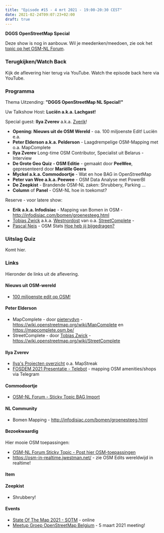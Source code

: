 ```yaml
---
title: "Episode #15 - 4 mrt 2021 - 19:00-20:30 CEST"
date: 2021-02-24T09:07:23+02:00
draft: true
---
```


__DGGS OpenStreetMap Special__ 

Deze show is nog in aanbouw. 
Wil je meedenken/meedoen, 
zie ook het [topic op het OSM-NL Forum](https://forum.openstreetmap.org/viewtopic.php?id=71853).
 
### Terugkijken/Watch Back
Kijk de aflevering hier terug via YouTube. Watch the episode back here via YouTube.

<!-- {{< youtube rl4-tPbfxOE >}}  -->

### Programma

Thema Uitzending: __"DGGS OpenStreetMap NL Special!"__ 

Uw Talkshow Host: __Luciën a.k.a. Lachgast!__

Special guest: __Ilya Zverev__ a.k.a. [Zverik](https://wiki.openstreetmap.org/wiki/User:Zverik)!

- __Opening: Nieuws uit de OSM Wereld__  - oa. 100 miljoenste Edit! Luciën e.a. 
- __Peter Elderson a.k.a. Pelderson__ - Laagdrempelige OSM-Mapping met o.a. MapComplete
- __Ilya Zverev__ Long-time OSM Contributor, Specialist uit Belarus - Interview 
- __De Grote Geo Quiz - OSM Editie__ - gemaakt door __PeeWee__, gepresenteerd door __Mariëlle Geers__
- __Myckel a.k.a. Commodoortje__ - Wat en hoe BAG in OpenStreetMap
- __Peter van Wee a.k.a. Peewee__ - OSM Data Analyse met PowerBI
- __De Zeepkist__ - Brandende OSM-NL zaken: Shrubbery, Parking ...
- __Column__ of __Panel__ - OSM-NL hoe in toekomst?

Reserve - voor latere show:

- __Erik a.k.a. Infodisiac__ - Mapping van Bomen in OSM - http://infodisiac.com/bomen/groenesteeg.html
- [Tobias Zwick](https://github.com/westnordost) a.k.a. [Westnordost](https://wiki.openstreetmap.org/wiki/User:Westnordost) van o.a. [StreetComplete](https://wiki.openstreetmap.org/wiki/StreetComplete) - 
- [Pascal Neis](https://neis-one.org/about/)  - OSM Stats [Hoe heb jij bijgedragen?](https://hdyc.neis-one.org/)

### Uitslag Quiz

Komt hier.

<!-- ![alt text](/images/episode-0012/uitslag-quiz.png "Uitslag van De Grote Geo Quiz")   -->


### Links

Hieronder de links uit de aflevering.

#### Nieuws uit OSM-wereld

* [100 miljoenste edit op OSM!](https://blog.openstreetmap.org/2021/02/25/100-million-edits-to-openstreetmap/)

#### Peter Elderson

* MapComplete - door [pietervdvn](https://github.com/pietervdvn) - https://wiki.openstreetmap.org/wiki/MapComplete en https://mapcomplete.osm.be/
* StreetComplete - door [Tobias Zwick](https://wiki.openstreetmap.org/wiki/User:Westnordost) - https://wiki.openstreetmap.org/wiki/StreetComplete

#### Ilya Zverev

* [Ilya's Projecten overzicht](http://osmz.ru/) o.a. MapStreak
* [FOSDEM 2021 Presentatie - Telebot](https://fosdem.org/2021/schedule/event/telebot/) - mapping OSM amenities/shops via Telegram 

#### Commodoortje

* [OSM-NL Forum - Sticky Topic BAG Import](https://forum.openstreetmap.org/viewtopic.php?id=52973)

#### NL Community

* Bomen Mapping - http://infodisiac.com/bomen/groenesteeg.html
  
#### Bezoekwaardig

Hier mooie OSM toepassingen:

* [OSM-NL Forum Sticky Topic - Post hier OSM-toepassingen](https://forum.openstreetmap.org/viewtopic.php?id=16030)
* https://osm-in-realtime.jwestman.net/ - zie OSM Edits wereldwijd in realtime!

#### Item

#### Zeepkist

* Shrubbery!

#### Events

* [State Of The Map 2021 - SOTM](https://2021.stateofthemap.org/) - online
* [Meetup Groep OpenStreetMap Belgium](https://www.meetup.com/OpenStreetMap-Belgium/) - 5 maart 2021 meeting!
